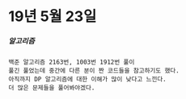 # 19년 5월 23일

##### 알고리즘
    백준 알고리즘 2163번, 1003번 1912번 풀이
    풀긴 풀었는데 중간에 다른 분이 짠 코드들을 참고하기도 했다.
    아직까지 DP 알고리즘에 대한 이해가 많이 낮다고 느낀다.
    더 많은 문제들을 풀어봐야겠다.
